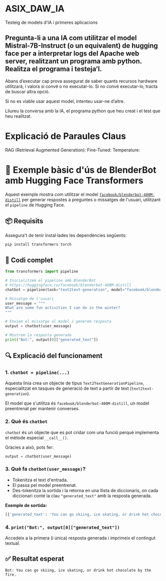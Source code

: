 # ASIX_DAW_IA
Testeig de models d'IA i primeres aplicacions

## Pregunta-li a una IA com utilitzar el model Mistral-7B-Instruct (o un equivalent) de hugging face per a interpretar logs del Apache web server, realitzant un programa amb python. Realitza el programa i testeja’l.

Abans d’executar cap prova assegurat de saber quants recursos hardware utilitzarà, i valora si convé o no executar-lo. Si no convé executar-lo, tracta de buscar altra opció. 

Si no es viable usar aquest model, intenteu usar-ne d’altre.

Lliureu la conversa amb la IA, el programa python que heu creat i el test que heu realitzat.


# Explicació de Paraules Claus
RAG (Retrieval Augmented Generation):
Fine-Tuned: 
Temperature: 





# 🤖 Exemple bàsic d'ús de BlenderBot amb Hugging Face Transformers

Aquest exemple mostra com utilitzar el model [`facebook/blenderbot-400M-distill`](https://huggingface.co/facebook/blenderbot-400M-distill) per generar respostes a preguntes o missatges de l'usuari, utilitzant el `pipeline` de Hugging Face.

## 📦 Requisits

Assegura't de tenir instal·lades les dependències següents:

```bash
pip install transformers torch
```

## 📜 Codi complet

```python
from transformers import pipeline

# Inicialitzem el pipeline amb BlenderBot
# https://huggingface.co/facebook/blenderbot-400M-distill
chatbot = pipeline(task="text2text-generation", model="facebook/blenderbot-400M-distill")

# Missatge de l'usuari
user_message = """
What are some fun activities I can do in the winter?
"""

# Enviem el missatge al model i generem resposta
output = chatbot(user_message)

# Mostrem la resposta generada
print("Bot:", output[0]["generated_text"])
```

## 🔍 Explicació del funcionament

### 1. `chatbot = pipeline(...)`

Aquesta línia crea un objecte de tipus `Text2TextGenerationPipeline`, especialitzat en tasques de generació de text a partir de text (`text2text-generation`).

El model que s'utilitza és `facebook/blenderbot-400M-distill`, un model preentrenat per mantenir converses.

### 2. Què és `chatbot`

`chatbot` és un objecte que es pot cridar com una funció perquè implementa el mètode especial `__call__()`.

Gràcies a això, pots fer:

```python
output = chatbot(user_message)
```

### 3. Què fa `chatbot(user_message)`?

- Tokenitza el text d'entrada.
- El passa pel model preentrenat.
- Des-tokenitza la sortida i la retorna en una llista de diccionaris, on cada diccionari conté la clau `"generated_text"` amb la resposta generada.

**Exemple de sortida:**

```python
[{'generated_text': 'You can go skiing, ice skating, or drink hot chocolate by the fire.'}]
```

### 4. `print("Bot:", output[0]["generated_text"])`

Accedeix a la primera (i única) resposta generada i imprimeix el contingut textual.

## ✅ Resultat esperat

```
Bot: You can go skiing, ice skating, or drink hot chocolate by the fire.
```

